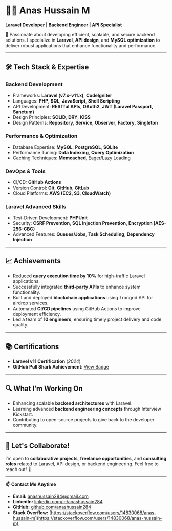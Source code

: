 # 👨‍💻 **Anas Hussain M**  
**Laravel Developer | Backend Engineer | API Specialist**

🌟 Passionate about developing efficient, scalable, and secure backend solutions. I specialize in **Laravel**, **API design**, and **MySQL optimization** to deliver robust applications that enhance functionality and performance.  

---

## 🛠️ **Tech Stack & Expertise**  

### **Backend Development**  
- Frameworks: **Laravel (v7.x–v11.x)**, **CodeIgniter**  
- Languages: **PHP**, **SQL**, **JavaScript**, **Shell Scripting**  
- API Development: **RESTful APIs**, **OAuth2**, **JWT (Laravel Passport, Sanctum)**  
- Design Principles: **SOLID**, **DRY**, **KISS**  
- Design Patterns: **Repository**, **Service**, **Observer**, **Factory**, **Singleton**

### **Performance & Optimization**  
- Database Expertise: **MySQL**, **PostgreSQL**, **SQLite**  
- Performance Tuning: **Data Indexing**, **Query Optimization**  
- Caching Techniques: **Memcached**, Eager/Lazy Loading  

### **DevOps & Tools**  
- CI/CD: **GitHub Actions**  
- Version Control: **Git**, **GitHub**, **GitLab**  
- Cloud Platforms: **AWS (EC2, S3, CloudWatch)**  

### **Laravel Advanced Skills**  
- Test-Driven Development: **PHPUnit**  
- Security: **CSRF Prevention**, **SQL Injection Prevention**, **Encryption (AES-256-CBC)**  
- Advanced Features: **Queues/Jobs**, **Task Scheduling**, **Dependency Injection**  

---

## 📈 **Achievements**  
- Reduced **query execution time by 10%** for high-traffic Laravel applications.  
- Successfully integrated **third-party APIs** to enhance system functionality.  
- Built and deployed **blockchain applications** using Trongrid API for airdrop services.  
- Automated **CI/CD pipelines** using GitHub Actions to improve deployment efficiency.  
- Led a team of **10 engineers**, ensuring timely project delivery and code quality.

---

## 📚 **Certifications**  
- **Laravel v11 Certification** (_2024_)  
- **GitHub Pull Shark Achievement**: [View Badge](https://github.com/anashussain284?achievement=pull-shark&tab=achievements)

---

## 🔍 **What I’m Working On**  
- Enhancing scalable **backend architectures** with Laravel.  
- Learning advanced **backend engineering concepts** through Interview Kickstart.  
- Contributing to open-source projects to give back to the developer community.

---

## 🎯 **Let's Collaborate!**  
I’m open to **collaborative projects**, **freelance opportunities**, and **consulting roles** related to Laravel, API design, or backend engineering. Feel free to reach out! 🚀

---

**📫 Contact Me Anytime**  
- **Email:** [anashussain284@gmail.com](mailto:anashussain284@gmail.com)  
- **LinkedIn:** [linkedin.com/in/anashussain284](https://www.linkedin.com/in/anashussain284)  
- **GitHub:** [github.com/anashussain284](https://github.com/anashussain284)
- **Stack Overflow:** [https://stackoverflow.com/users/14830068/anas-hussain-m](https://stackoverflow.com/users/14830068/anas-hussain-m)  
